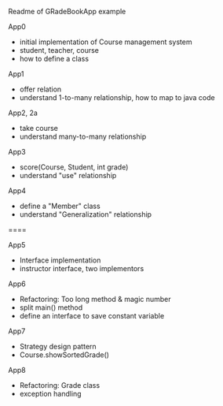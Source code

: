 Readme of GRadeBookApp example

App0
* initial implementation of Course management system
* student, teacher, course
* how to define a class

App1
* offer relation
* understand 1-to-many relationship, how to map to java code

App2, 2a
* take course 
* understand many-to-many relationship

App3
* score(Course, Student, int grade)
* understand "use" relationship

App4
* define a "Member" class
* understand "Generalization" relationship

====

App5
* Interface implementation
* instructor interface, two implementors

App6
* Refactoring: Too long method & magic number
* split main() method
* define an interface to save constant variable

App7
* Strategy design pattern
* Course.showSortedGrade()
 
App8 
* Refactoring: Grade class
* exception handling
